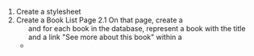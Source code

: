 1. Create a stylesheet
2. Create a Book List Page
   2.1 On that page, create a <ul> and for each book in the database, represent a book with the title and a link "See more about this book" within a <li>
